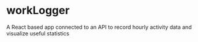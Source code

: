 # workLogger
A React based app connected to an API to record hourly activity data and visualize useful statistics
